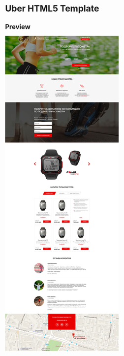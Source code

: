 # Uber HTML5 Template

## Preview

[![alt text](preview.jpg "preview")](https://kishinskiy.github.io/Pulse-HTML-Template/)
